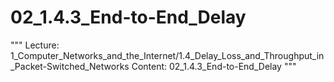 # 02_1.4.3_End-to-End_Delay

"""
Lecture: 1_Computer_Networks_and_the_Internet/1.4_Delay_Loss_and_Throughput_in_Packet-Switched_Networks
Content: 02_1.4.3_End-to-End_Delay
"""

